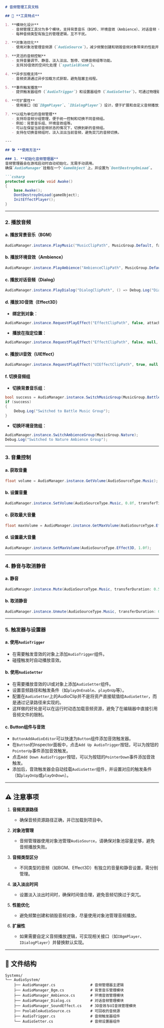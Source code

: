 ```markdown
# 音频管理工具文档

## 🎵 **工具特点**

1. **模块化设计**  
   - 音频管理工具分为多个模块，支持背景音乐（BGM）、环境音效（Ambience）、对话音频（Dialog）、3D音效（Effect3D）、UI音效（UIEffect）等多种音频类型。
   - 每种音频类型有独立的管理逻辑，互不干扰。

2. **对象池优化**  
   - 使用对象池管理音频源（`AudioSource`），减少频繁创建和销毁音频对象带来的性能开销。

3. **灵活的音频控制**  
   - 支持音量调节、静音、淡入淡出、暂停、切换音频组等功能。
   - 支持3D音效的空间化处理（`spatialBlend`）。

4. **异步加载支持**  
   - 音频资源通过异步加载方式获取，避免阻塞主线程。

5. **事件触发播放**  
   - 提供触发器组件（`AudioTrigger`）和设置器组件（`AudioSetter`），可通过物理碰撞或UI事件触发音频播放。

6. **可扩展性**  
   - 使用接口（如`IBgmPlayer`、`IDialogPlayer`）设计，便于扩展和自定义音频播放逻辑。

7. **以组为单位的音频管理**  
   - 支持将音频分组管理，便于统一控制和切换不同音频组。
   - 例如：背景音乐组、环境音效组等。
   - 可以在保留当前音频状态的情况下，切换到新的音频组。
   - 支持在切换音频组时，淡入淡出当前音频，避免突兀的音频切换。

---

## 🛠️ **使用方法**

### 1. **初始化音频管理器**
音频管理器会在游戏启动时自动初始化，无需手动调用。  
确保`AudioManager`挂载在一个`GameObject`上，并设置为`DontDestroyOnLoad`。

```csharp
protected override void Awake()
{
    base.Awake();
    DontDestroyOnLoad(gameObject);
    InitEffectPlayer();
}
```

---

### 2. **播放音频**

#### a. **播放背景音乐（BGM）**
```csharp
AudioManager.instance.PlayMusic("MusicClipPath", MusicGroup.Default, fadeoutTime: 0.5f, intervalTime: 0.3f, fadeinTime: 0.5f);
```

#### b. **播放环境音效（Ambience）**
```csharp
AudioManager.instance.PlayAmbience("AmbienceClipPath", MusicGroup.Default, fadeoutTime: 1f, intervalTime: 1f, fadeinTime: 1f);
```

#### c. **播放对话音频（Dialog）**
```csharp
AudioManager.instance.PlayDialog("DialogClipPath", () => Debug.Log("Dialog Finished"));
```

#### d. **播放3D音效（Effect3D）**
- **绑定到对象**：
```csharp
AudioManager.instance.RequestPlayEffect("EffectClipPath", false, attachedGameObject, Vector3.zero, true);
```
- **播放在指定位置**：
```csharp
AudioManager.instance.RequestPlayEffect("EffectClipPath", false, null, new Vector3(0, 0, 0), true);
```

#### e. **播放UI音效（UIEffect）**
```csharp
AudioManager.instance.RequestPlayEffect("UIEffectClipPath", true, null, Vector3.zero, false);
```

#### f. **切换音频组**
- **切换背景音乐组**：
```csharp
bool success = AudioManager.instance.SwitchMusicGroup(MusicGroup.Battle);
if (success)
{
    Debug.Log("Switched to Battle Music Group");
}
```

- **切换环境音效组**：
```csharp
AudioManager.instance.SwitchAmbienceGroup(MusicGroup.Nature);
Debug.Log("Switched to Nature Ambience Group");
```

---

### 3. **音量控制**

#### a. **获取音量**
```csharp
float volume = AudioManager.instance.GetVolume(AudioSourceType.Music);
```

#### b. **设置音量**
```csharp
AudioManager.instance.SetVolume(AudioSourceType.Music, 0.8f, transferTime: 0.3f);
```

#### c. **获取最大音量**
```csharp
float maxVolume = AudioManager.instance.GetMaxVolume(AudioSourceType.Effect3D);
```

#### d. **设置最大音量**
```csharp
AudioManager.instance.SetMaxVolume(AudioSourceType.Effect3D, 1.0f);
```

---

### 4. **静音与取消静音**

#### a. **静音**
```csharp
AudioManager.instance.Mute(AudioSourceType.Music, transferDuration: 0.5f);
```

#### b. **取消静音**
```csharp
AudioManager.instance.Unmute(AudioSourceType.Music, transferDuration: 0.5f);
```

---

### 5. **触发器与设置器**

#### a. **使用`AudioTrigger`**
- 在需要触发音效的对象上添加`AudioTrigger`组件。
- 碰撞触发时自动播放音效。

#### b. **使用`AudioSetter`**
- 在需要播放音效的UI或对象上添加`AudioSetter`组件。
- 设置音频路径和触发条件（如`playOnEnable`、`playOnUp`等）。
- 配置在`AudioSetter`上的AudioClip并不是将资产直接赋值给`AudioSetter`，而是通过记录路径来实现的。
- 这样做的好处是可以在运行时动态加载音频资源，避免了在编辑器中直接引用音频文件的限制。

#### c. **Button组件与音效**
- `ButtonAddAudioEditor`可以快速为`Button`组件添加音效触发器。
- 在`Button`的Inspector面板中，点击`Add Up AudioTrigger`按钮，可以为按钮的`PointerUp`事件添加音效触发。
- 点击`Add Down AudioTrigger`按钮，可以为按钮的`PointerDown`事件添加音效触发。
- 添加后，音效触发器会自动挂载`AudioSetter`组件，并设置对应的触发条件（如`playOnUp`或`playOnDown`）。

---

## ⚠️ **注意事项**

1. **音频资源路径**  
   - 确保音频资源路径正确，并已加载到项目中。

2. **对象池管理**  
   - 音频管理器使用对象池管理`AudioSource`，请确保对象池容量足够，避免音频播放失败。

3. **音频类型区分**  
   - 不同类型的音频（如BGM、Effect3D）有独立的音量和静音设置，需分别管理。

4. **淡入淡出时间**  
   - 设置淡入淡出时间时，确保时间值合理，避免音频切换过于突兀。

5. **性能优化**  
   - 避免频繁创建和销毁音频对象，尽量使用对象池管理音频播放。

6. **扩展性**  
   - 如果需要自定义音频播放逻辑，可实现相关接口（如`IBgmPlayer`、`IDialogPlayer`）并替换默认实现。

---

## 📂 **文件结构**

```plaintext
Systems/
└── AudioSystem/
    ├── AudioManager.cs                # 音频管理器主逻辑
    ├── AudioManager_Bgm.cs            # 背景音乐管理模块
    ├── AudioManager_Ambience.cs       # 环境音效管理模块
    ├── AudioManager_Dialog.cs         # 对话音频管理模块
    ├── AudioManager_SoundEffect.cs    # 3D音效与UI音效管理模块
    ├── PoolableAudioSource.cs         # 可回收的音频源
    ├── AudioTrigger.cs                # 音频触发器组件
    └── AudioSetter.cs                 # 音频设置器组件
```

